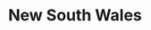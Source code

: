 ---
title: "New South Wales"
hashtag: new-south-wales
capital:
  - Sydney
cities:
  - Laurieton
  - Port Macquarie
  - Sydney
country:
  - Australia
layout: hashtag
tags:
  - state
---